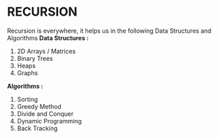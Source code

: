 # RECURSION
Recursion is everywhere, it helps us in the following Data Structures and Algorithms
**Data Structures :** 
1. 2D Arrays / Matrices
2. Binary Trees
3. Heaps
4. Graphs

**Algorithms :**
1. Sorting
2. Greedy Method
3. Divide and Conquer
4. Dynamic Programming 
5. Back Tracking

